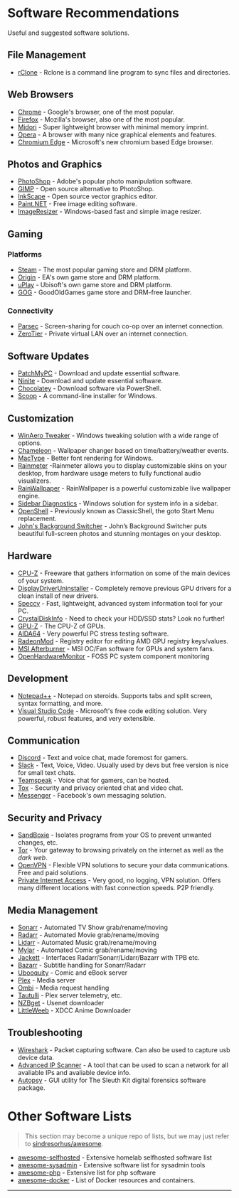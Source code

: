 # Software Recommendations
Useful and suggested software solutions. 

## File Management
- [rClone](https://rclone.org/downloads/) - Rclone is a command line program to sync files and directories.

## Web Browsers 
- [Chrome](https://google.com/chrome) - Google's browser, one of the most popular.
- [Firefox](https://www.mozilla.org/en-US/firefox/) - Mozilla's browser, also one of the most popular.
- [Midori](https://www.midori-browser.org/) - Super lightweight browser with minimal memory imprint.
- [Opera](https://www.opera.com/) - A browser with many nice graphical elements and features.
- [Chromium Edge](https://www.microsoftedgeinsider.com/en-us/download/) - Microsoft's new chromium based Edge browser.

## Photos and Graphics
- [PhotoShop](https://www.adobe.com/products/photoshop.html) - Adobe's popular photo manipulation software.
- [GIMP](https://www.gimp.org/) - Open source alternative to PhotoShop.
- [InkScape](https://inkscape.org/) - Open source vector graphics editor.
- [Paint.NET](https://getpaint.net/) - Free image editing software.
- [ImageResizer](https://www.bricelam.net/ImageResizer/) - Windows-based fast and simple image resizer.

## Gaming
### Platforms
- [Steam](https://steampowered.com/) - The most popular gaming store and DRM platform.
- [Origin](https://origin.com/) - EA's own game store and DRM platform.
- [uPlay](https://uplay.com/) - Ubisoft's own game store and DRM platform.
- [GOG](https://gog.com/) - GoodOldGames game store and DRM-free launcher.

### Connectivity
- [Parsec](https://parsecgaming.com/) - Screen-sharing for couch co-op over an internet connection.
- [ZeroTier](https://www.zerotier.com/) - Private virtual LAN over an internet connection.

## Software Updates
- [PatchMyPC](https://patchmypc.com/home-updater-overview/) - Download and update essential software.
- [Ninite](https://ninite.com/) - Download and update essential software.
- [Chocolatey](https://chocolatey.org/) - Download software via PowerShell.
- [Scoop](https://scoop.sh/) - A command-line installer for Windows.

## Customization
- [WinAero Tweaker](https://winaero.com/) - Windows tweaking solution with a wide range of options.
- [Chameleon](https://github.com/ianmartinez/Chameleon/) - Wallpaper changer based on time/battery/weather events.
- [MacType](https://github.com/snowie2000/mactype/) - Better font rendering for Windows.
- [Rainmeter](https://www.rainmeter.net/) -Rainmeter allows you to display customizable skins on your desktop, from hardware usage meters to fully functional audio visualizers.
- [RainWallpaper](https://rainysoft.cc/rainwallpaper.html) - RainWallpaper is a powerful customizable live wallpaper engine.
- [Sidebar Diagnostics](https://github.com/ArcadeRenegade/SidebarDiagnostics/) - Windows solution for system info in a sidebar.
- [OpenShell](https://github.com/Open-Shell/Open-Shell-Menu/) - Previously known as ClassicShell, the goto Start Menu replacement.
- [John's Background Switcher](https://johnsad.ventures/software/backgroundswitcher/) - John’s Background Switcher puts beautiful full-screen photos and stunning montages on your desktop.

## Hardware
- [CPU-Z](https://cpuid.com/softwares/cpu-z.html) - Freeware that gathers information on some of the main devices of your system.
- [DisplayDriverUninstaller](https://www.wagnardsoft.com/) - Completely remove previous GPU drivers for a clean install of new drivers.
- [Speccy](https://www.ccleaner.com/speccy) - Fast, lightweight, advanced system information tool for your PC.
- [CrystalDiskInfo](https://crystalmark.info/en/software/crystaldiskinfo/) - Need to check your HDD/SSD stats? Look no further!
- [GPU-Z](https://www.techpowerup.com/gpuz/) - The CPU-Z of GPUs.
- [AIDA64](https://www.aida64.com/) - Very powerful PC stress testing software.
- [RadeonMod](https://guru3d.com/files-details/amd-registry-editor-download.html) - Registry editor for editing AMD GPU registry keys/values.
- [MSI Afterburner](https://msi.com/page/afterburner) - MSI OC/Fan software for GPUs and system fans.
- [OpenHardwareMonitor](https://openhardwaremonitor.org/) - FOSS PC system component monitoring

## Development
- [Notepad++](https://notepad-plus-plus.org/) - Notepad on steroids. Supports tabs and split screen, syntax formatting, and more.
- [Visual Studio Code](https://code.visualstudio.com/) - Microsoft's free code editing solution. Very powerful, robust features, and very extensible.

## Communication 
- [Discord](https://discordapp.com/) - Text and voice chat, made foremost for gamers.
- [Slack](https://slack.com/) - Text, Voice, Video. Usually used by devs but free version is nice for small text chats.
- [Teamspeak](https://www.teamspeak.com/en/) - Voice chat for gamers, can be hosted.
- [Tox](https://tox.chat) - Security and privacy oriented chat and video chat.
- [Messenger](https://messanger.com) - Facebook's own messaging solution.

## Security and Privacy
- [SandBoxie](https://sandboxie.com) - Isolates programs from your OS to prevent unwanted changes, etc.
- [Tor](https://torproject.org) - Your gateway to browsing privately on the internet as well as the *dark web*.
- [OpenVPN](https://openvpn.net/) - Flexible VPN solutions to secure your data communications. Free and paid solutions.
- [Private Internet Access](https://privateinternetaccess.com) - Very good, no logging, VPN solution. Offers many different locations with fast connection speeds. P2P friendly.

## Media Management
- [Sonarr](https://sonarr.tv/) - Automated TV Show grab/rename/moving
- [Radarr](https://radarr.video/) - Automated Movie grab/rename/moving
- [Lidarr](https://lidarr.audio/) - Automated Music grab/rename/moving
- [Mylar](https://github.com/evilhero/mylar) - Automated Comic grab/rename/moving
- [Jackett](https://github.com/Jackett/Jackett) - Interfaces Radarr/Sonarr/Lidarr/Bazarr with TPB etc.
- [Bazarr](https://github.com/morpheus65535/bazarr) - Subtitle handling for Sonarr/Radarr
- [Ubooquity](https://vaemendis.net/ubooquity/) - Comic and eBook server
- [Plex](https://plex.tv) - Media server
- [Ombi](https://ombi.io/) - Media request handling
- [Tautulli](https://tautulli.com/) - Plex server telemetry, etc.
- [NZBget](https://nzbget.net/) - Usenet downloader
- [LittleWeeb](https://littleweeb.github.io/) - XDCC Anime Downloader

## Troubleshooting
- [Wireshark](https://www.wireshark.org/) - Packet capturing software. Can also be used to capture usb device data.
- [Advanced IP Scanner](https://www.advanced-ip-scanner.com/) - A tool that can be used to scan a network for all avaliable IPs and avaliable device info.
- [Autopsy](https://www.sleuthkit.org/autopsy/) - GUI utility for The Sleuth Kit digital forensics software package.

# Other Software Lists
> This section may become a unique repo of lists, but we may just refer to [sindresorhus/awesome](https://github.com/sindresorhus/awesome).

- [awesome-selfhosted](https://github.com/Kickball/awesome-selfhosted) - Extensive homelab selfhosted software list
- [awesome-sysadmin](https://github.com/kahun/awesome-sysadmin) - Extensive software list for sysadmin tools
- [awesome-php](https://github.com/ziadoz/awesome-php) - Extensive list for php software
- [awesome-docker](https://github.com/veggiemonk/awesome-docker) - List of Docker resources and containers.
----
